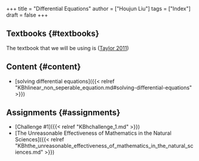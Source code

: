 +++
title = "Differential Equations"
author = ["Houjun Liu"]
tags = ["Index"]
draft = false
+++

## Textbooks {#textbooks}

The textbook that we will be using is (<a href="#citeproc_bib_item_1">Taylor 2011</a>)


## Content {#content}

-   [solving differential equations]({{< relref "KBhlinear_non_seperable_equation.md#solving-differential-equations" >}})


## Assignments {#assignments}

-   [Challenge #1]({{< relref "KBhchallenge_1.md" >}})
-   [The Unreasonable Effectiveness of Mathematics in the Natural Sciences]({{< relref "KBhthe_unreasonable_effectiveness_of_mathematics_in_the_natural_sciences.md" >}})